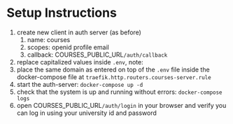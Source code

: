 # Setup Instructions

1. create new client in auth server (as before)
    1. name: courses
    2. scopes: openid profile email
    3. callback: COURSES_PUBLIC_URL`/auth/callback`
2. replace capitalized values inside `.env`, note:
3. place the same domain as entered on top of the `.env` file inside the docker-compose file
   at `traefik.http.routers.courses-server.rule`
4. start the auth-server: `docker-compose up -d`
5. check that the system is up and running without errors: `docker-compose logs`
6. open COURSES_PUBLIC_URL`/auth/login` in your browser and verify you can log in using your university id and password
